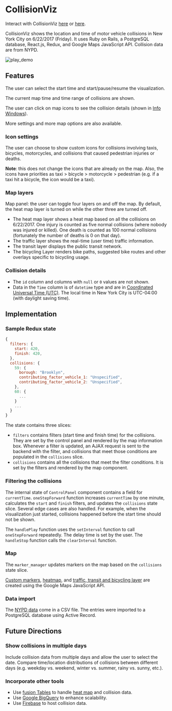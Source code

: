 # CollisionViz
Interact with CollisionViz [here](https://collisionviz.davidfeng.us/) or [here](https://collisionviz.herokuapp.com/).

CollisionViz shows the location and time of motor vehicle collisions in New York City on 6/22/2017 (Friday). It uses Ruby on Rails, a PostgreSQL database, React.js, Redux, and Google Maps JavaScript API. Collision data are from NYPD.

![play_demo](docs/play_demo.gif)

## Features

The user can select the start time and start/pause/resume the visualization.

The current map time and time range of collisions are shown.

The user can click on map icons to see the collision details (shown in [Info Windows](https://developers.google.com/maps/documentation/javascript/infowindows)).

More settings and more map options are also available.

### Icon settings
The user can choose to show custom icons for collisions involving taxis, bicycles, motorcycles, and collisions that caused pedestrian injuries or deaths.

**Note**: this does not change the icons that are already on the map. Also, the icons have priorities as taxi > bicycle > motorcycle > pedestrian (e.g. if a taxi hit a bicycle, the icon would be a taxi).

### Map layers

Map panel: the user can toggle four layers on and off the map. By default, the heat map layer is turned on while the other three are turned off.
* The heat map layer shows a heat map based on all the collisions on 6/22/2017. One injury is counted as five normal collisions (where nobody was injured or killed). One death is counted as 100 normal collisions (fortunately the number of deaths is 0 on that day).
* The traffic layer shows the real-time (user time) traffic information.
* The transit layer displays the public transit network.
* The bicycling Layer renders bike paths, suggested bike routes and other overlays specific to bicycling usage.

### Collision details

* The `id` column and columns with `null` or `0` values are not shown.
* Data in the `Time` column is of `datetime` type and are in [Coordinated Universal Time (UTC)](https://www.wikiwand.com/en/Coordinated_Universal_Time). The local time in New York City is UTC-04:00 (with daylight saving time).

## Implementation
### Sample Redux state
```javascript
{
  filters: {
    start: 420,
    finish: 420,
  },
  collisions: {
    59: {
      borough: "Brooklyn",
      contributing_factor_vehicle_1: "Unspecified",
      contributing_factor_vehicle_2: "Unspecified",
    },
    60: {
      ...
    }
    ...
  }
}
```
The state contains three slices:
- `filters` contains filters (start time and finish time) for the collisions. They are set by the control panel and rendered by the map information box. Whenever a filter is updated, an AJAX request is sent to the backend with the filter, and collisions that meet those conditions are populated in the `collisions` slice.
- `collisions` contains all the collisions that meet the filter conditions. It is set by the filters and rendered by the map component.

### Filtering the collisions
The internal state of `ControlPanel` component contains a field for `currentTime`. `oneStepForward` function increases `currentTime` by one minute, calculates the `start` and `finish` filters, and updates the `collisions` state slice. Several edge cases are also handled. For example, when the visualization just started, collisions happened before the start time should not be shown.

The `handlePlay` function uses the `setInterval` function to call `oneStepForward` repeatedly. The delay time is set by the user. The `handleStop` function calls the `clearInterval` function.

### Map
The `marker_manager` updates markers on the map based on the `collisions` state slice.

[Custom markers](https://developers.google.com/maps/documentation/javascript/custom-markers), [heatmap](https://developers.google.com/maps/documentation/javascript/heatmaplayer), and [traffic, transit and bicycling layer](https://developers.google.com/maps/documentation/javascript/trafficlayer) are created using the Google Maps JavaScript API.

### Data import
The [NYPD data][data_link] come in a CSV file. The entries were imported to a PostgreSQL database using Active Record.

[data_link]: https://data.cityofnewyork.us/Public-Safety/NYPD-Motor-Vehicle-Collisions/h9gi-nx95

## Future Directions

### Show collisions in multiple days
Include collision data from multiple days and allow the user to select the date. Compare time/location distributions of collisions between different days (e.g. weekday vs. weekend, winter vs. summer, rainy vs. sunny, etc.).

### Incorporate other tools
* Use [fusion Tables](https://developers.google.com/maps/documentation/javascript/fusiontableslayer) to handle [heat map](https://developers.google.com/maps/documentation/javascript/heatmaplayer) and collision data.
* Use [Google BigQuery](https://cloud.google.com/bigquery/public-data/nypd-mv-collisions) to enhance scalability.
* Use [Firebase](https://firebase.google.com/) to host collision data.
